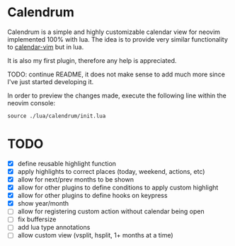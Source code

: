 # Calendrum

Calendrum is a simple and highly customizable calendar view for neovim
implemented 100% with lua. The idea is to provide very similar functionality to
[calendar-vim](https://github.com/mattn/calendar-vim/) but in lua.

It is also my first plugin, therefore any help is appreciated.

TODO: continue README, it does not make sense to add much more since I've just
started developing it.

In order to preview the changes made, execute the following line within the
neovim console:

```
source ./lua/calendrum/init.lua
```

# TODO

- [x] define reusable highlight function
- [x] apply highlights to correct places (today, weekend, actions, etc)
- [x] allow for next/prev months to be shown
- [x] allow for other plugins to define conditions to apply custom highlight
- [x] allow for other plugins to define hooks on keypress
- [x] show year/month
- [ ] allow for registering custom action without calendar being open
- [ ] fix buffersize
- [ ] add lua type annotations
- [ ] allow custom view (vsplit, hsplit, 1+ months at a time)
